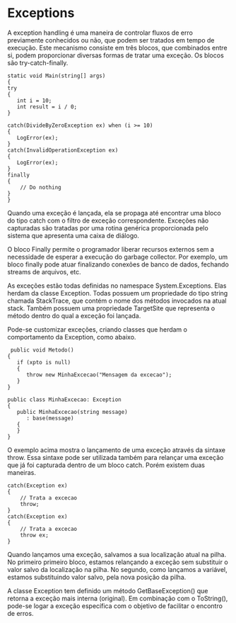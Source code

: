 # Exceptions

A exception handling é uma maneira de controlar fluxos de erro previamente conhecidos ou não, que podem ser tratados em tempo de execução. Este mecanismo consiste em três blocos, que combinados entre si, podem proporcionar diversas formas de tratar uma exceção. Os blocos são try-catch-finally.

    static void Main(string[] args)
    {
    try
    {
	   int i = 10;
       int result = i / 0;
    }
    
    catch(DivideByZeroException ex) when (i >= 10)
    {
       LogError(ex);
    }
    catch(InvalidOperationException ex)
    {
       LogError(ex);
    }
    finally
    {
	    // Do nothing
    }
    }

Quando uma exceção é lançada, ela se propaga até encontrar uma bloco do tipo catch com o filtro de exceção correspondente. Exceções não capturadas são tratadas por uma rotina genérica proporcionada pelo sistema que apresenta uma caixa de diálogo.

O bloco Finally permite o programador liberar recursos externos sem a necessidade de esperar a execução do garbage collector. Por exemplo, um bloco finally pode atuar finalizando conexões de banco de dados, fechando streams de arquivos, etc.
 
 As exceções estão todas definidas no namespace System.Exceptions. Elas herdam da classe Exception. Todas possuem um propriedade do tipo string chamada StackTrace, que contém o nome dos métodos invocados na atual stack. Também possuem uma propriedade TargetSite que representa o método dentro do qual a exceção foi lançada.

Pode-se customizar exceções, criando classes que herdam o comportamento da Exception, como abaixo.

     public void Metodo()
    {
       if (xpto is null)
       {
          throw new MinhaExcecao("Mensagem da excecao");
       }
    }
    
    public class MinhaExcecao: Exception
    {
       public MinhaExcecao(string message)
          : base(message)
       {
       }
    }
O exemplo acima mostra o lançamento de uma exceção através da sintaxe throw. Essa sintaxe pode ser utilizada também para relançar uma exceção que já foi capturada dentro de um bloco catch. Porém existem duas maneiras. 

    catch(Exception ex)
    {
	    // Trata a excecao
	    throw; 
    }
    catch(Exception ex)
    {
	    // Trata a excecao
	    throw ex; 
    }
Quando lançamos uma exceção, salvamos a sua localização atual na pilha. No primeiro primeiro bloco, estamos relançando a exceção sem substituir o valor salvo da localização na pilha. No segundo, como lançamos a variável, estamos substituindo valor salvo, pela nova posição da pilha.

A classe Exception tem definido um método GetBaseException() que retorna a exceção mais interna (original). Em combinação com o ToString(), pode-se logar a exceção específica com o objetivo de facilitar o encontro de erros.